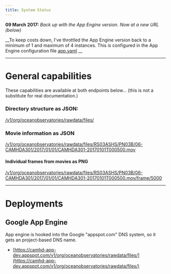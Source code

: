 ```yaml
---
title: System Status
---
```


  __09 March 2017:__   _Back up with the App Engine version.   Now at a new URL (below)_

  __To keep costs down, I've throttled the App Engine version back to a minimum of 1 and maximum of 4 instances.  This is configured in the App Engine configuration file  [app.yaml](https://github.com/amarburg/go-lazycache-app/blob/master/deploy/g_appengine/app.yaml) __

----

# General capabilities

These capabilities are available at both endpoints below...  (this is not a substitute for real documentation.)

### Directory structure as JSON:

[/v1/org/oceanobservatories/rawdata/files/](https://camhd-app-dev.appspot.com/v1/org/oceanobservatories/rawdata/files/)

### Movie information as JSON

[/v1/org/oceanobservatories/rawdata/files/RS03ASHS/PN03B/06-CAMHDA301/2017/01/01/CAMHDA301-20170101T000500.mov](https://camhd-app-dev.appspot.com/v1/org/oceanobservatories/rawdata/files/RS03ASHS/PN03B/06-CAMHDA301/2017/01/01/CAMHDA301-20170101T000500.mov)

#### Individual frames from movies as PNG

[/v1/org/oceanobservatories/rawdata/files/RS03ASHS/PN03B/06-CAMHDA301/2017/01/01/CAMHDA301-20170101T000500.mov/frame/5000](https://camhd-app-dev.appspot.com/v1/org/oceanobservatories/rawdata/files/RS03ASHS/PN03B/06-CAMHDA301/2017/01/01/CAMHDA301-20170101T000500.mov/frame/5000)


----

# Deployments


## Google App Engine

App engine is hooked into the Google "appspot.com" DNS system, so it gets an project-based DNS name.

* [https://camhd-app-dev.appspot.com/v1/org/oceanobservatories/rawdata/files/](https://camhd-app-dev.appspot.com/v1/org/oceanobservatories/rawdata/files/)

<!-- ## Google Container Engine (Kubernetes)

The GKE instance is currently only at an IP address.  The [nip.io](http://nip.io/) service lets us map this to a DNS name:

__The version is currently offline while I go through a slow patch.__

* http://lazycache.35.184.13.78.nip.io/v1/org/oceanobservatories/rawdata/files/ -->

 <!-- [http://lazycache.35.184.13.78.nip.io/v1/org/oceanobservatories/rawdata/files/](http://lazycache.35.184.13.78.nip.io/v1/org/oceanobservatories/rawdata/files/) -->

